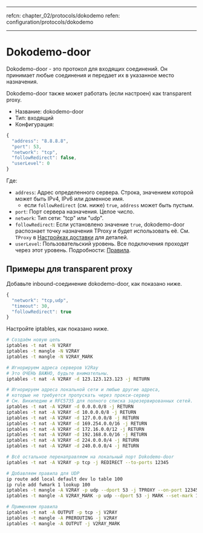 * * *

refcn: chapter_02/protocols/dokodemo refen: configuration/protocols/dokodemo

* * *

# Dokodemo-door

Dokodemo-door - это протокол для входящих соединений. Он принимает любые соединения и передает их в указанное место назначения.

Dokodemo-door также может работать (если настроен) как transparent proxy.

* Название: dokodemo-door
* Тип: входящий
* Конфигурация:

```javascript
{
  "address": "8.8.8.8",
  "port": 53,
  "network": "tcp",
  "followRedirect": false,
  "userLevel": 0
}
```

Где:

* `address`: Адрес определенного сервера. Строка, значением которой может быть IPv4, IPv6 или доменное имя. 
  * если `followRedirect` (см. ниже) `true`, `address` может быть пустым.
* `port`: Порт сервера назначения. Целое число.
* `network`: Тип сети: "tcp" или "udp".
* `followRedirect`: Если установлено значение `true`, dokodemo-door распознает точку назначения TProxy и будет использовать её. См. `TProxy` в [Настройках доставки](../transport.md) для деталей.
* ` userLevel `: Пользовательский уровень. Все подключения проходят через этот уровень. Подробности: [Правила](../policy.md).

## Примеры для transparent proxy

Добавьте inbound-соединение dokodemo-door, как показано ниже.

```javascript
{
  "network": "tcp,udp",
  "timeout": 30,
  "followRedirect": true
}
```

Настройте iptables, как показано ниже.

```bash
# Создаём новую цепь
iptables -t nat -N V2RAY
iptables -t mangle -N V2RAY
iptables -t mangle -N V2RAY_MARK

# Игнорируем адреса серверов V2Ray
# Это ОЧЕНЬ ВАЖНО, будьте внимательны.
iptables -t nat -A V2RAY -d 123.123.123.123 -j RETURN

# Игнорируем адреса локальной сети и любые другие адреса,
# которые не требуется пропускать через прокси-сервер
# См. Википедию и RFC5735 для полного списка зарезервированных сетей.
iptables -t nat -A V2RAY -d 0.0.0.0/8 -j RETURN
iptables -t nat -A V2RAY -d 10.0.0.0/8 -j RETURN
iptables -t nat -A V2RAY -d 127.0.0.0/8 -j RETURN
iptables -t nat -A V2RAY -d 169.254.0.0/16 -j RETURN
iptables -t nat -A V2RAY -d 172.16.0.0/12 -j RETURN
iptables -t nat -A V2RAY -d 192.168.0.0/16 -j RETURN
iptables -t nat -A V2RAY -d 224.0.0.0/4 -j RETURN
iptables -t nat -A V2RAY -d 240.0.0.0/4 -j RETURN

# Всё остальное перенаправляем на локальный порт Dokodemo-door
iptables -t nat -A V2RAY -p tcp -j REDIRECT --to-ports 12345

# Добавляем правила для UDP
ip route add local default dev lo table 100
ip rule add fwmark 1 lookup 100
iptables -t mangle -A V2RAY -p udp --dport 53 -j TPROXY --on-port 12345 --tproxy-mark 0x01/0x01
iptables -t mangle -A V2RAY_MARK -p udp --dport 53 -j MARK --set-mark 1

# Применяем правила
iptables -t nat -A OUTPUT -p tcp -j V2RAY
iptables -t mangle -A PREROUTING -j V2RAY
iptables -t mangle -A OUTPUT -j V2RAY_MARK
```